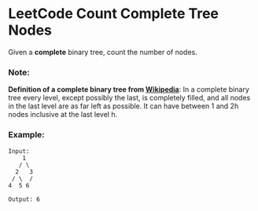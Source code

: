 # LeetCode Count Complete Tree Nodes
Given a **complete** binary tree, count the number of nodes.

### Note:

**Definition of a complete binary tree from [Wikipedia](https://en.wikipedia.org/wiki/Binary_tree#Types_of_binary_trees)**:
In a complete binary tree every level, except possibly the last, is completely filled, and all nodes in the last level are as far left as possible. It can have between 1 and 2h nodes inclusive at the last level h.

### Example:
```
Input: 
    1
   / \
  2   3
 / \  /
4  5 6

Output: 6
```